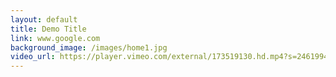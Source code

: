 ```yaml
---
layout: default
title: Demo Title
link: www.google.com
background_image: /images/home1.jpg
video_url: https://player.vimeo.com/external/173519130.hd.mp4?s=2461994fd4f74a798d53e05e552011d32b023e25&profile_id=174
---
```


